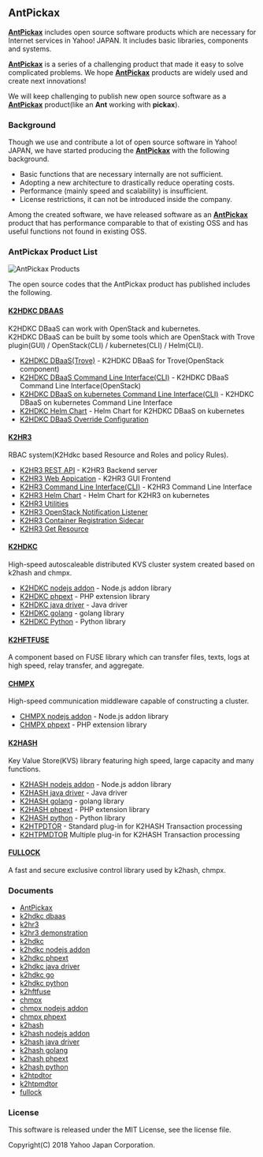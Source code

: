 AntPickax
---------
[**AntPickax**](https://antpick.ax/) includes open source software products which are necessary for Internet services in Yahoo! JAPAN. It includes basic libraries, components and systems.

[**AntPickax**](https://antpick.ax/) is a series of a challenging product that made it easy to solve complicated problems. We hope [**AntPickax**](https://antpick.ax/) products are widely used and create next innovations!

We will keep challenging to publish new open source software as a [**AntPickax**](https://antpick.ax/) product(like an **Ant** working with **pickax**).

### **Background**
Though we use and contribute a lot of open source software in Yahoo! JAPAN, we have started producing the [**AntPickax**](https://antpick.ax/) with the following background.
- Basic functions that are necessary internally are not sufficient.
- Adopting a new architecture to drastically reduce operating costs.
- Performance (mainly speed and scalability) is insufficient.
- License restrictions, it can not be introduced inside the company.

Among the created software, we have released software as an [**AntPickax**](https://antpick.ax/) product that has performance comparable to that of existing OSS and has useful functions not found in existing OSS.

### **AntPickax Product List**

![AntPickax Products](https://antpick.ax/images/top_antpickax.png)

The open source codes that the AntPickax product has published includes the following.

#### [K2HDKC DBAAS](https://github.com/yahoojapan/k2hdkc_dbaas)
K2HDKC DBaaS can work with OpenStack and kubernetes.  
K2HDKC DBaaS can be built by some tools which are OpenStack with Trove plugin(GUI) / OpenStack(CLI) / kubernetes(CLI) / Helm(CLI).  
- [K2HDKC DBaaS(Trove)](https://github.com/yahoojapan/k2hdkc_dbaas_trove) - K2HDKC DBaaS for Trove(OpenStack component)
- [K2HDKC DBaaS Command Line Interface(CLI)](https://github.com/yahoojapan/k2hdkc_dbaas_cli) - K2HDKC DBaaS Command Line Interface(OpenStack)
- [K2HDKC DBaaS on kubernetes Command Line Interface(CLI)](https://github.com/yahoojapan/k2hdkc_dbaas_k8s_cli) - K2HDKC DBaaS on kubernetes Command Line Interface
- [K2HDKC Helm Chart](https://github.com/yahoojapan/k2hdkc_helm_chart) - Helm Chart for K2HDKC DBaaS on kubernetes
- [K2HDKC DBaaS Override Configuration](https://github.com/yahoojapan/k2hdkc_dbaas_override_conf)

#### [K2HR3](https://github.com/yahoojapan/k2hr3)
RBAC system(K2Hdkc based Resource and Roles and policy Rules).  
- [K2HR3 REST API](https://github.com/yahoojapan/k2hr3_api) - K2HR3 Backend server
- [K2HR3 Web Appication](https://github.com/yahoojapan/k2hr3_app) - K2HR3 GUI Frontend
- [K2HR3 Command Line Interface(CLI)](https://github.com/yahoojapan/k2hr3_cli) - K2HR3 Command Line Interface
- [K2HR3 Helm Chart](https://github.com/yahoojapan/k2hr3_helm_chart) - Helm Chart for K2HR3 on kubernetes
- [K2HR3 Utilities](https://github.com/yahoojapan/k2hr3_utils)
- [K2HR3 OpenStack Notification Listener](https://github.com/yahoojapan/k2hr3_osnl)
- [K2HR3 Container Registration Sidecar](https://github.com/yahoojapan/k2hr3_sidecar)
- [K2HR3 Get Resource](https://github.com/yahoojapan/k2hr3_get_resource)

#### [K2HDKC](https://github.com/yahoojapan/k2hdkc)
High-speed autoscaleable distributed KVS cluster system created based on k2hash and chmpx.
- [K2HDKC nodejs addon](https://github.com/yahoojapan/k2hdkc_nodejs) - Node.js addon library
- [K2HDKC phpext](https://github.com/yahoojapan/k2hdkc_phpext) - PHP extension library
- [K2HDKC java driver](https://github.com/yahoojapan/k2hdkc_java) - Java driver
- [K2HDKC golang](https://github.com/yahoojapan/k2hdkc_go) - golang library
- [K2HDKC Python](https://github.com/yahoojapan/k2hdkc_python) - Python library

#### [K2HFTFUSE](https://github.com/yahoojapan/k2hftfuse)
A component based on FUSE library which can transfer files, texts, logs at high speed, relay transfer, and aggregate.

#### [CHMPX](https://github.com/yahoojapan/chmpx)
High-speed communication middleware capable of constructing a cluster.
- [CHMPX nodejs addon](https://github.com/yahoojapan/chmpx_nodejs) - Node.js addon library
- [CHMPX phpext](https://github.com/yahoojapan/chmpx_phpext) - PHP extension library

#### [K2HASH](https://github.com/yahoojapan/k2hash)
Key Value Store(KVS) library featuring high speed, large capacity and many functions.
- [K2HASH nodejs addon](https://github.com/yahoojapan/k2hash_nodejs) - Node.js addon library
- [K2HASH java driver](https://github.com/yahoojapan/k2hash_java) - Java driver
- [K2HASH golang](https://github.com/yahoojapan/k2hash_go) - golang library
- [K2HASH phpext](https://github.com/yahoojapan/k2hash_phpext) - PHP extension library
- [K2HASH python](https://github.com/yahoojapan/k2hash_python) - Python library
- [K2HTPDTOR](https://github.com/yahoojapan/k2htp_dtor) - Standard plug-in for K2HASH Transaction processing
- [K2HTPMDTOR](https://github.com/yahoojapan/k2htp_mdtor) Multiple plug-in for K2HASH Transaction processing

#### [FULLOCK](https://github.com/yahoojapan/fullock)
A fast and secure exclusive control library used by k2hash, chmpx.

### Documents
- [AntPickax](https://antpick.ax/)
- [k2hdkc dbaas](https://dbaas.k2hdkc.antpick.ax/)
- [k2hr3](https://k2hr3.antpick.ax/)
- [k2hr3 demonstration](https://demo.k2hr3.antpick.ax/)
- [k2hdkc](https://k2hdkc.antpick.ax/)
- [k2hdkc nodejs addon](https://nodejs.k2hdkc.antpick.ax/)
- [k2hdkc phpext](https://php.k2hdkc.antpick.ax/)
- [k2hdkc java driver](https://java.k2hdkc.antpick.ax/)
- [k2hdkc go](https://pkg.go.dev/github.com/yahoojapan/k2hdkc_go/k2hdkc)
- [k2hdkc python](https://k2hdkc-python.readthedocs.io/)
- [k2hftfuse](https://k2hftfuse.antpick.ax/)
- [chmpx](https://chmpx.antpick.ax/)
- [chmpx nodejs addon](https://nodejs.chmpx.antpick.ax/)
- [chmpx phpext](https://php.chmpx.antpick.ax/)
- [k2hash](https://k2hash.antpick.ax/)
- [k2hash nodejs addon](https://nodejs.k2hash.antpick.ax/)
- [k2hash java driver](https://java.k2hash.antpick.ax/)
- [k2hash golang](https://pkg.go.dev/github.com/yahoojapan/k2hash_go/k2hash)
- [k2hash phpext](https://php.k2hash.antpick.ax/)
- [k2hash python](https://k2hash-python.readthedocs.io/)
- [k2htpdtor](https://k2htpdtor.antpick.ax/)
- [k2htpmdtor](https://k2htpmdtor.antpick.ax/)
- [fullock](https://fullock.antpick.ax/)

### License
This software is released under the MIT License, see the license file.

Copyright(C) 2018 Yahoo Japan Corporation.
